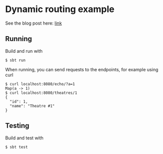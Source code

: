 # Dynamic routing example

See the blog post here: [link](http://movio.co/blog/composing-endpoints-with-spray)

## Running

Build and run with

```
$ sbt run
```

When running, you can send requests to the endpoints, for example using curl

```
$ curl localhost:8080/echo/?a=1
Map(a -> 1)
$ curl localhost:8080/theatres/1
{
  "id": 1,
  "name": "Theatre #1"
}
```

## Testing

Build and test with

```
$ sbt test
```
